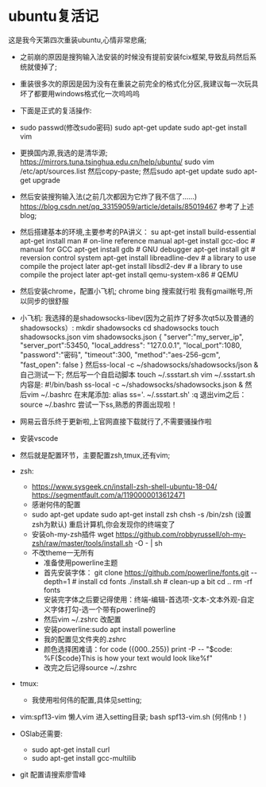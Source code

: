 # ubuntu复活记
这是我今天第四次重装ubuntu,心情非常悲痛;
- 之前崩的原因是搜狗输入法安装的时候没有提前安装fcix框架,导致乱码然后系统就傻掉了;
- 重装很多次的原因是因为没有在重装之前完全的格式化分区,我建议每一次玩具坏了都要用windows格式化一次呜呜呜
- 下面是正式的复活操作:
-   sudo passwd(修改sudo密码)
    sudo apt-get update
   sudo apt-get install vim
- 更换国内源,我选的是清华源;
  https://mirrors.tuna.tsinghua.edu.cn/help/ubuntu/
  sudo vim /etc/apt/sources.list
  然后copy-paste;
  然后sudo apt-get update
  sudo apt-get upgrade
- 然后安装搜狗输入法(之前几次都因为它炸了我不信了……)
  https://blog.csdn.net/qq_33159059/article/details/85019467
  参考了上述blog;
- 然后搭建基本的环境,主要参考的PA讲义：
  su
  apt-get install build-essential
  apt-get install man                # on-line reference manual
  apt-get install gcc-doc            # manual for GCC
  apt-get install gdb                # GNU debugger
  apt-get install git                # reversion control system
  apt-get install libreadline-dev    # a library to use compile the project later
  apt-get install libsdl2-dev        # a library to use compile the project later
  apt-get install qemu-system-x86    # QEMU

- 然后安装chrome，配置小飞机;
  chrome bing 搜索就行啦
  我有gmail帐号,所以同步的很舒服

- 小飞机:
  我选择的是shadowsocks-libev(因为之前炸了好多次qt5以及普通的shadowsocks）:
  mkdir shadowsocks
  cd shadowsocks
  touch shadowsocks.json
  vim shadowsocks.json
  {
    "server":"my\_server\_ip",
    "server_port":53450,
    "local_address": "127.0.0.1",
    "local_port":1080,
    "password":"密码",
    "timeout":300,
    "method":"aes-256-gcm",
    "fast_open": false
  }
  然后ss-local -c ~/shadowsocks/shadowsocks/json & 
  自己测试一下;
  然后写一个自启动脚本
  touch ~/.ssstart.sh
  vim ~/.ssstart.sh
  内容是:
    #!/bin/bash
    ss-local -c ~/shadowsocks/shadowsocks.json &
  然后vim ~/.bashrc
  在末尾添加:
  alias ss='. ~/.ssstart.sh'
  :q
  退出vim之后：
  source ~/.bashrc
  尝试一下ss,熟悉的界面出现啦！



- 网易云音乐终于更新啦,上官网直接下载就行了,不需要骚操作啦
- 安装vscode
- 然后就是配置环节，主要配置zsh,tmux,还有vim;
- zsh:
  - https://www.sysgeek.cn/install-zsh-shell-ubuntu-18-04/  https://segmentfault.com/a/1190000013612471
  - 感谢何伟的配置
  - sudo apt-get update
	sudo apt-get install zsh
	chsh -s /bin/zsh (设置zsh为默认)
	重启计算机,你会发现你的终端变了
  - 安装oh-my-zsh插件
    wget https://github.com/robbyrussell/oh-my-zsh/raw/master/tools/install.sh -O - | sh
  - 不改theme一无所有
	- 准备使用powerline主题
	- 首先安装字体：
	  git clone https://github.com/powerline/fonts.git --depth=1
    \# install
    cd fonts
    ./install.sh
    \# clean-up a bit
    cd ..
    rm -rf fonts
	- 安装完字体之后要记得使用：终端-编辑-首选项-文本-文本外观-自定义字体打勾-选一个带有powerline的	
	- 然后vim ~/.zshrc 改配置
	- 安装powerline:sudo apt install powerline 
	- 我的配置见文件夹的.zshrc	
	- 颜色选择困难请：for code ({000..255}) print -P -- "$code: %F{$code}This is how your text would look like%f"
	- 改完之后记得source ~/.zshrc
- tmux:
	- 我使用啦何伟的配置,具体见setting;
- vim:spf13-vim 懒人vim
  进入setting目录;
  bash spf13-vim.sh
  (何伟nb！)
- OSlab还需要:
  - sudo apt-get install curl
  - sudo apt-get install  gcc-multilib
- git 配置请搜索廖雪峰




